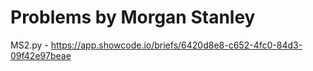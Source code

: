 # Problems by Morgan Stanley
MS2.py - https://app.showcode.io/briefs/6420d8e8-c652-4fc0-84d3-09f42e97beae
